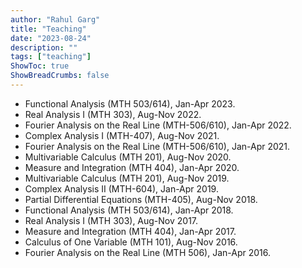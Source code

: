 ```yaml
---
author: "Rahul Garg"
title: "Teaching"
date: "2023-08-24"
description: ""
tags: ["teaching"]
ShowToc: true
ShowBreadCrumbs: false
---
```



 - Functional Analysis (MTH 503/614), Jan-Apr 2023.
- Real Analysis I (MTH 303), Aug-Nov 2022.
- Fourier Analysis on the Real Line (MTH-506/610), Jan-Apr 2022.
- Complex Analysis I (MTH-407), Aug-Nov 2021.
- Fourier Analysis on the Real Line (MTH-506/610), Jan-Apr 2021.
- Multivariable Calculus (MTH 201), Aug-Nov 2020.
- Measure and Integration (MTH 404), Jan-Apr 2020.
- Multivariable Calculus (MTH 201), Aug-Nov 2019.
- Complex Analysis II (MTH-604), Jan-Apr 2019.
- Partial Differential Equations (MTH-405), Aug-Nov 2018.
- Functional Analysis (MTH 503/614), Jan-Apr 2018.
- Real Analysis I (MTH 303), Aug-Nov 2017.
- Measure and Integration (MTH 404), Jan-Apr 2017.
- Calculus of One Variable (MTH 101), Aug-Nov 2016.
- Fourier Analysis on the Real Line (MTH 506), Jan-Apr 2016.
